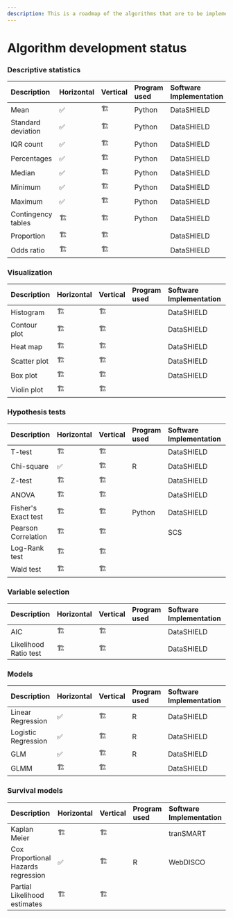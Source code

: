 ```yaml
---
description: This is a roadmap of the algorithms that are to be implemented in vantage6
---
```


# Algorithm development status

### 

### Descriptive statistics 

| Description | Horizontal | Vertical | Program used | Software Implementation  | vantage6 |
| :--- | :--- | :--- | :--- | :--- | :--- |
| Mean | ✅  | 🏗  | Python | DataSHIELD | ✅  |
| Standard deviation | ✅ | 🏗 | Python | DataSHIELD | ✅ |
| IQR count | ✅ | 🏗 | Python | DataSHIELD | ✅ |
| Percentages | ✅ | 🏗 | Python | DataSHIELD | ✅ |
| Median | ✅ | 🏗 | Python | DataSHIELD | ✅ |
| Minimum | ✅ | 🏗 | Python | DataSHIELD | ✅ |
| Maximum | ✅ | 🏗 | Python | DataSHIELD | ✅ |
| Contingency tables | 🏗 | 🏗 | Python | DataSHIELD | 🏗  |
| Proportion | 🏗 | 🏗 |  | DataSHIELD | 🏗 |
| Odds ratio | 🏗 | 🏗 |  | DataSHIELD | 🏗 |

### Visualization 

| Description | Horizontal | Vertical | Program used | Software Implementation  | vantage6 |
| :--- | :--- | :--- | :--- | :--- | :--- |
| Histogram | 🏗 | 🏗 |  | DataSHIELD | 🏗  |
| Contour plot | 🏗 | 🏗 |  | DataSHIELD | 🏗  |
| Heat map | 🏗 | 🏗 |  | DataSHIELD | 🏗  |
| Scatter plot | 🏗 | 🏗 |  | DataSHIELD | 🏗  |
| Box plot | 🏗 | 🏗 |  | DataSHIELD | 🏗  |
| Violin plot | 🏗 | 🏗 |  |  | 🏗  |

### Hypothesis tests 

| Description | Horizontal | Vertical | Program used | Software Implementation  | vantage6 |
| :--- | :--- | :--- | :--- | :--- | :--- |
| T-test | 🏗 | 🏗 |  | DataSHIELD | 🏗  |
| Chi-square  | ✅ | 🏗 | R | DataSHIELD | ✅ |
| Z-test | 🏗 | 🏗 |  | DataSHIELD | 🏗  |
| ANOVA | 🏗 | 🏗 |  | DataSHIELD | 🏗  |
| Fisher's Exact test | 🏗 | 🏗 | Python  | DataSHIELD | 🏗  |
| Pearson Correlation | 🏗 | 🏗 |  | SCS | 🏗  |
| Log-Rank test | 🏗 | 🏗 |  |  | 🏗  |
| Wald test | 🏗 | 🏗 |  |  | 🏗 |

### Variable selection

| Description | Horizontal | Vertical | Program used | Software Implementation  | vantage6 |
| :--- | :--- | :--- | :--- | :--- | :--- |
| AIC | 🏗 | 🏗 |  | DataSHIELD | 🏗 |
| Likelihood Ratio test | 🏗 | 🏗 |  | DataSHIELD | 🏗 |

### Models

| Description | Horizontal | Vertical | Program used | Software Implementation  | vantage6 |
| :--- | :--- | :--- | :--- | :--- | :--- |
| Linear Regression | ✅ | 🏗 | R | DataSHIELD | ✅ |
| Logistic Regression | ✅ | 🏗 | R | DataSHIELD | ✅ |
| GLM | ✅ | 🏗 | R | DataSHIELD | ✅ |
| GLMM | 🏗 | 🏗 |  | DataSHIELD | 🏗 |

### Survival models

| Description | Horizontal | Vertical | Program used  | Software Implementation  | vantage6 |
| :--- | :--- | :--- | :--- | :--- | :--- |
| Kaplan Meier | 🏗 | 🏗 |  | tranSMART | 🏗 |
| Cox Proportional Hazards regression | ✅ | 🏗 | R | WebDISCO | ✅ |
| Partial Likelihood estimates  | 🏗 | 🏗 |  |  | 🏗 |

